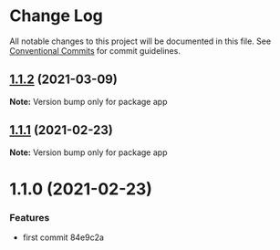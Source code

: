 # Change Log

All notable changes to this project will be documented in this file.
See [Conventional Commits](https://conventionalcommits.org) for commit guidelines.

## [1.1.2](/compare/app@1.1.1...app@1.1.2) (2021-03-09)

**Note:** Version bump only for package app





## [1.1.1](/compare/app@1.1.0...app@1.1.1) (2021-02-23)

**Note:** Version bump only for package app





# 1.1.0 (2021-02-23)


### Features

* first commit 84e9c2a
